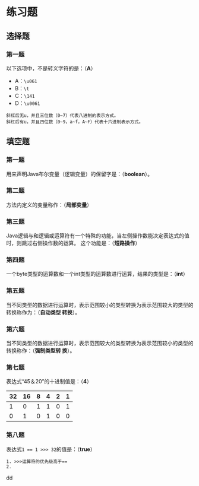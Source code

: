 练习题
================================================================================
## 选择题

### 第一题
以下选项中，不是转义字符的是：（**A**）
+ A：`\u061`
+ B：`\t`
+ C：`\141`
+ D：`\u0061`
```
斜杠后无u，并且三位数（0~7）代表八进制的表示方式。
斜杠后有u，并且四位数（0~9，a~f，A~F）代表十六进制表示方式。
```

## 填空题

### 第一题
用来声明Java布尔变量（逻辑变量）的保留字是：（**boolean**）。

### 第二题
方法内定义的变量称作：（**局部变量**）

### 第三题
Java逻辑与和逻辑或运算符有一个特殊的功能，当左侧操作数能决定表达式的值时，则跳过右侧操作数的运算。
这个功能是：（**短路操作**）

### 第四题
一个byte类型的运算数和一个int类型的运算数进行运算，结果的类型是：（**int**）

### 第五题
当不同类型的数据进行运算时，表示范围较小的类型转换为表示范围较大的类型的转换称作为：（**自动类型
转换**）。

### 第六题
当不同类型的数据进行运算时，表示范围较大的类型转换为表示范围较小的类型的转换称作：（**强制类型转
换**）。

### 第七题
表达式“45＆20”的十进制值是：（**4**）

| 32 | 16 | 8 | 4 | 2 | 1 |
| :--- | :--- | :--- | :--- | :--- | :--- |
| 1 | 0 | 1 | 1 | 0 | 1 |
| 0 | 1 | 0 | 1 | 0 | 0 |

### 第八题
表达式`1 == 1 >>> 32`的值是：（**true**）
```
1. >>>运算符的优先级高于==
2. 
```

































dd
